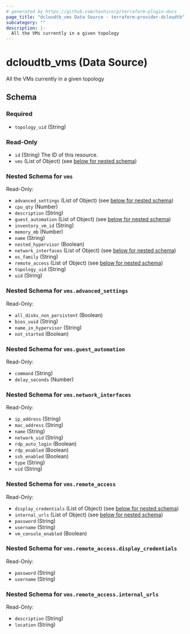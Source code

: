 ```yaml
---
# generated by https://github.com/hashicorp/terraform-plugin-docs
page_title: "dcloudtb_vms Data Source - terraform-provider-dcloudtb"
subcategory: ""
description: |-
  All the VMs currently in a given topology
---
```


# dcloudtb_vms (Data Source)

All the VMs currently in a given topology



<!-- schema generated by tfplugindocs -->
## Schema

### Required

- `topology_uid` (String)

### Read-Only

- `id` (String) The ID of this resource.
- `vms` (List of Object) (see [below for nested schema](#nestedatt--vms))

<a id="nestedatt--vms"></a>
### Nested Schema for `vms`

Read-Only:

- `advanced_settings` (List of Object) (see [below for nested schema](#nestedobjatt--vms--advanced_settings))
- `cpu_qty` (Number)
- `description` (String)
- `guest_automation` (List of Object) (see [below for nested schema](#nestedobjatt--vms--guest_automation))
- `inventory_vm_id` (String)
- `memory_mb` (Number)
- `name` (String)
- `nested_hypervisor` (Boolean)
- `network_interfaces` (List of Object) (see [below for nested schema](#nestedobjatt--vms--network_interfaces))
- `os_family` (String)
- `remote_access` (List of Object) (see [below for nested schema](#nestedobjatt--vms--remote_access))
- `topology_uid` (String)
- `uid` (String)

<a id="nestedobjatt--vms--advanced_settings"></a>
### Nested Schema for `vms.advanced_settings`

Read-Only:

- `all_disks_non_persistent` (Boolean)
- `bios_uuid` (String)
- `name_in_hypervisor` (String)
- `not_started` (Boolean)


<a id="nestedobjatt--vms--guest_automation"></a>
### Nested Schema for `vms.guest_automation`

Read-Only:

- `command` (String)
- `delay_seconds` (Number)


<a id="nestedobjatt--vms--network_interfaces"></a>
### Nested Schema for `vms.network_interfaces`

Read-Only:

- `ip_address` (String)
- `mac_address` (String)
- `name` (String)
- `network_uid` (String)
- `rdp_auto_login` (Boolean)
- `rdp_enabled` (Boolean)
- `ssh_enabled` (Boolean)
- `type` (String)
- `uid` (String)


<a id="nestedobjatt--vms--remote_access"></a>
### Nested Schema for `vms.remote_access`

Read-Only:

- `display_credentials` (List of Object) (see [below for nested schema](#nestedobjatt--vms--remote_access--display_credentials))
- `internal_urls` (List of Object) (see [below for nested schema](#nestedobjatt--vms--remote_access--internal_urls))
- `password` (String)
- `username` (String)
- `vm_console_enabled` (Boolean)

<a id="nestedobjatt--vms--remote_access--display_credentials"></a>
### Nested Schema for `vms.remote_access.display_credentials`

Read-Only:

- `password` (String)
- `username` (String)


<a id="nestedobjatt--vms--remote_access--internal_urls"></a>
### Nested Schema for `vms.remote_access.internal_urls`

Read-Only:

- `description` (String)
- `location` (String)


